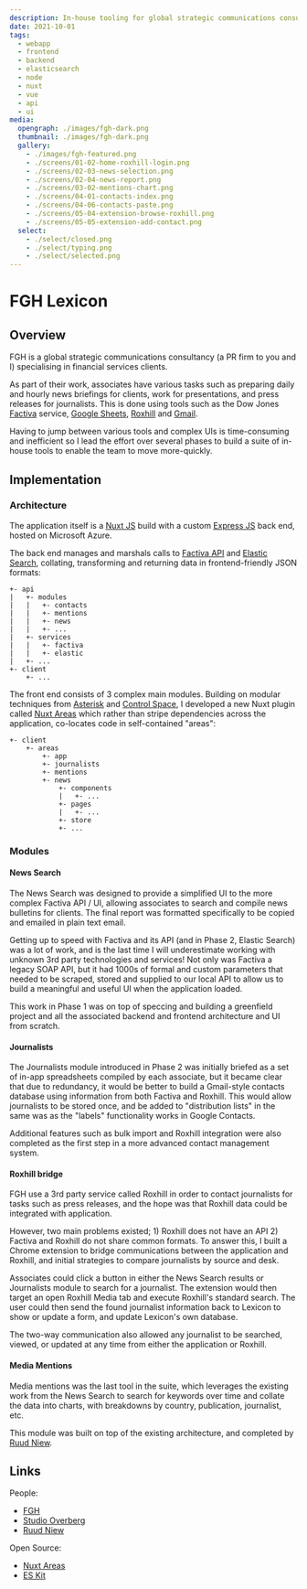 ```yaml
---
description: In-house tooling for global strategic communications consultancy
date: 2021-10-01
tags:
  - webapp
  - frontend
  - backend
  - elasticsearch
  - node
  - nuxt
  - vue
  - api
  - ui
media:
  opengraph: ./images/fgh-dark.png
  thumbnail: ./images/fgh-dark.png
  gallery:
    - ./images/fgh-featured.png
    - ./screens/01-02-home-roxhill-login.png
    - ./screens/02-03-news-selection.png
    - ./screens/02-04-news-report.png
    - ./screens/03-02-mentions-chart.png
    - ./screens/04-01-contacts-index.png
    - ./screens/04-06-contacts-paste.png
    - ./screens/05-04-extension-browse-roxhill.png
    - ./screens/05-05-extension-add-contact.png
  select:
    - ./select/closed.png
    - ./select/typing.png
    - ./select/selected.png
---
```


# FGH Lexicon

## Overview

FGH is a global strategic communications consultancy (a PR firm to you and I) specialising in financial services clients.

As part of their work, associates have various tasks such as preparing daily and hourly news briefings for clients, work for presentations, and press releases for journalists. This is done using tools such as the Dow Jones [Factiva](https://professional.dowjones.com/factiva/) service, [Google Sheets](https://www.google.co.uk/sheets/about/), [Roxhill](https://roxhillmedia.com/) and [Gmail](https://www.google.com/intl/en-GB/gmail/about/).

Having to jump between various tools and complex UIs is time-consuming and inefficient so I lead the effort over several phases to build a suite of in-house tools to enable the team to move more-quickly.

## Implementation

### Architecture

The application itself is a [Nuxt JS](https://nuxtjs.org/) build with a custom [Express JS](https://expressjs.com/) back end, hosted on Microsoft Azure.

The back end manages and marshals calls to [Factiva API](https://www.factiva.com/CP_Developer/ProductHelp/FDK/FDK33/) and [Elastic Search](https://www.elastic.co/elasticsearch/), collating, transforming and returning data in frontend-friendly JSON formats:

```
+- api
|   +- modules
|   |   +- contacts
|   |   +- mentions
|   |   +- news
|   |   +- ...
|   +- services
|   |   +- factiva
|   |   +- elastic
|   +- ...
+- client
    +- ...
```

The front end consists of 3 complex main modules. Building on modular techniques from [Asterisk](/work/asterisk/) and [Control Space](/products/control-space), I developed a new Nuxt plugin called [Nuxt Areas](https://github.com/davestewart/nuxt-areas) which rather than stripe dependencies across the application, co-locates code in self-contained "areas":

```
+- client
    +- areas
        +- app
        +- journalists
        +- mentions
        +- news
            +- components
            |   +- ...
            +- pages
            |   +- ...
            +- store
            +- ...
```


### Modules

#### News Search

The News Search was designed to provide a simplified UI to the more complex Factiva API / UI, allowing associates to search and compile news bulletins for clients. The final report was formatted specifically to be copied and emailed in plain text email.

Getting up to speed with Factiva and its API (and in Phase 2, Elastic Search) was a lot of work, and is the last time I will underestimate working with unknown 3rd party technologies and services! Not only was Factiva a legacy SOAP API, but it had 1000s of formal and custom parameters that needed to be scraped, stored and supplied to our local API to allow us to build a meaningful and useful UI when the application loaded.

This work in Phase 1 was on top of speccing and building a greenfield project and all the associated backend and frontend architecture and UI from scratch.

#### Journalists

The Journalists module introduced in Phase 2 was initially briefed as a set of in-app spreadsheets compiled by each associate, but it became clear that due to redundancy, it would be better to build a Gmail-style contacts database using information from both Factiva and Roxhill. This would allow journalists to be stored once, and be added to "distribution lists" in the same was as the "labels" functionality works in Google Contacts.

Additional features such as bulk import and Roxhill integration were also completed as the first step in a more advanced contact management system.

#### Roxhill bridge

FGH use a 3rd party service called Roxhill in order to contact journalists for tasks such as press releases, and the hope was that Roxhill data could be integrated with application.

However, two main problems existed; 1) Roxhill does not have an API 2) Factiva and Roxhill do not share common formats. To answer this, I built a Chrome extension to bridge communications between the application and Roxhill, and initial strategies to compare journalists by source and desk.

Associates could click a button in either the News Search results or Journalists module to search for a journalist. The extension would then target an open Roxhill Media tab and execute Roxhill's standard search. The user could then send the found journalist information back to Lexicon to show or update a form, and update Lexicon's own database.

The two-way communication also allowed any journalist to be searched, viewed, or updated at any time from either the application or Roxhill.

#### Media Mentions

Media mentions was the last tool in the suite, which leverages the existing work from the News Search to search for keywords over time and collate the data into charts, with breakdowns by country, publication, journalist, etc.

This module was built on top of the existing architecture, and completed by [Ruud Niew](https://twitter.com/ruudniew).

## Links

People:

- [FGH](https://fgh.com)
- [Studio Overberg](https://www.studio-overberg.com/)
- [Ruud Niew](https://twitter.com/ruudniew)

Open Source:
 
- [Nuxt Areas](https://github.com/davestewart/nuxt-areas)
- [ES Kit](https://github.com/davestewart/es-kit)
